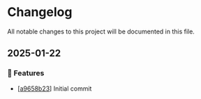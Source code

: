 # Changelog

All notable changes to this project will be documented in this file.


## 2025-01-22

### 🚀 Features

- \[[a9658b23](https://github.com/silveiralexf/nvim-modelmate/commit/a9658b2367cb73080738e8c6f1c9156eddb8bf4b)\] Initial commit

<!-- generated by git-cliff -->
